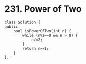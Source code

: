 # 231. Power of Two


```c++=
class Solution {
public:
    bool isPowerOfTwo(int n) {
        while (n%2==0 && n > 0) {
            n/=2;
        }
        return n==1;
    }
};
```
